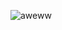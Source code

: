 ![aweww](https://github.com/sibghatcodez/CSharp-Work/assets/118879569/c01a7954-62cc-46a3-aea4-28faee6708b6)
